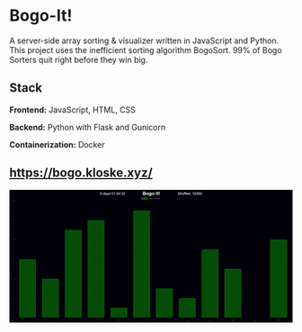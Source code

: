 
# Bogo-It!

A server-side array sorting & visualizer written in JavaScript and Python. This project uses the inefficient sorting algorithm BogoSort. 99% of Bogo Sorters quit right before they win big.


## Stack

**Frontend:** JavaScript, HTML, CSS

**Backend:** Python with Flask and Gunicorn

**Containerization:** Docker

## https://bogo.kloske.xyz/
![](https://github.com/reiKloske/bogo-it/raw/main/GIF.gif)
